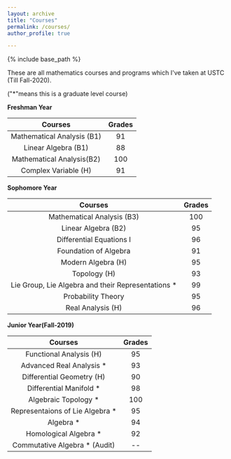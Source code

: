 ```yaml
---
layout: archive
title: "Courses"
permalink: /courses/
author_profile: true

---
```


{% include base_path %}

These are all mathematics courses and programs which I've taken at USTC (Till Fall-2020).

("*"means this is a graduate level course)

**Freshman Year**

|          Courses           | Grades |
| :------------------------: | :----: |
| Mathematical Analysis (B1) |   91   |
|   Linear Algebra (B1)      |   88   |
| Mathematical Analysis(B2)  |   100  |
|    Complex Variable (H)    |   91   |

**Sophomore Year**

|                      Courses                       | Grades |
| :------------------------------------------------: | :----: |
|             Mathematical Analysis (B3)             |   100  |
|                Linear Algebra (B2)                 |   95   |
|              Differential Equations I              |   96   |
|               Foundation of Algebra                |   91   |
|                   Modern Algebra (H)               |   95   |
|                     Topology (H)                   |   93   |
| Lie Group, Lie Algebra and their Representations * |   99   |
|                 Probability Theory                 |   95   |
|                   Real Analysis (H)                |   96   |

**Junior Year(Fall-2019)**

|               Courses           | Grades |
| :-----------------------------: | :----: |
|     Functional Analysis (H)     |   95   |
|    Advanced Real Analysis *     |   93   |
|    Differential Geometry (H)    |   90   |
|    Differential Manifold *      |   98   |
|       Algebraic Topology *      |   100  |
| Representaions of Lie Algebra * |   95   |
|            Algebra *            |   94   |
|       Homological Algebra *     |   92   |
|   Commutative Algebra * (Audit) |   --   |
